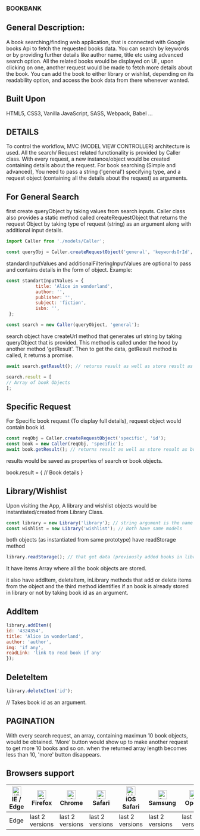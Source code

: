 ### BOOKBANK

## General Description:

A book searching/finding web application, that is connected with Google books Api to fetch the requested books data. You can search by keywords or by providing further details like author name, title etc using advanced search option. All the related books would be displayed on UI , upon clicking on one, another request would be made to fetch more details about the book. You can add the book to either library or wishlist, depending on its readability option, and access the book data from there whenever wanted.

## Built Upon

HTML5, CSS3, Vanilla JavaScript, SASS, Webpack, Babel ...

## DETAILS

To control the workflow, MVC (MODEL VIEW CONTROLLER) architecture is used.
All the search/ Request related functionality is provided by Caller class. With every request, a new instance/object would be created containing details about the request. For book searching (Simple and advanced), You need to pass a string ('general') specifying type, and a request object (containing all the details about the request) as arguments.

## For General Search

first create queryObject by taking values from search inputs. Caller class also provides a static method called createRequestObject that returns the request Object by taking type of request (string) as an argument along with additional input details.
```javascript
import Caller from './models/Caller';
```
```javascript
const queryObj = Caller.createRequestObject('general', 'keywordsOrId', standartInputValues,additionalFilteringValues);
```
standardInputValues and additionalFilteringInputValues are optional to pass and contains details in the form of object. Example:
```javascript
const standartInputValues = {
           title: 'Alice in wonderland',
           author: '',
           publisher: '',
           subject: 'fiction',
           isbn: '',
 };

const search = new Caller(queryObject, 'general');
```
search object have createUrl method that generates url string by taking queryObject that is provided. This method is called under the hood by another method 'getResult'.
Then to get the data, getResult method is called, it returns a promise.
```javascript
await search.getResult(); // returns result as well as store result as search object property.

search.result = [
// Array of book Objects
];
```
## Specific Request

For Specific book request (To display full details), request object would contain book id.
```javascript
const reqObj = Caller.createRequestObject('specific', 'id');
const book = new Caller(reqObj, 'specific');
await book.getResult(); // returns result as well as store result as book object property.
```
results would be saved as properties of search or book objects.

book.result = {
// Book details
}

## Library/Wishlist

Upon visiting the App, A library and wishlist objects would be instantiated/created from Library Class.
```javascript
const library = new Library('library'); // string argument is the name of library
const wishlist = new Library('wishlist'); // Both have same models
```
both objects (as instantiated from same prototype) have readStorage method
```javascript
library.readStorage(); // that get data (previously added books in library) from users localStorage.
```
It have items Array where all the book objects are stored.

it also have addItem, deleteItem, inLibrary methods that add or delete items from the object and the third method identifies if an book is already stored in library or not by taking book id as an argument.

## AddItem
```javascript
library.addItem({
id: '4324354',
title: 'Alice in wonderland',
author: 'author',
img: 'if any',
readLink: 'link to read book if any'
});
```
## DeleteItem
```javascript
library.deleteItem('id');
```
// Takes book id as an argument.

## PAGINATION

With every search request, an array, containing maximun 10 book objects, would be obtained. 'More' button would show up to make another request to get more 10 books and so on. when the returned array length becomes less than 10, 'more' button disappears.

## Browsers support

| [<img src="https://raw.githubusercontent.com/alrra/browser-logos/master/src/edge/edge_48x48.png" alt="IE / Edge" width="24px" height="24px" />](http://godban.github.io/browsers-support-badges/)<br/>IE / Edge | [<img src="https://raw.githubusercontent.com/alrra/browser-logos/master/src/firefox/firefox_48x48.png" alt="Firefox" width="24px" height="24px" />](http://godban.github.io/browsers-support-badges/)<br/>Firefox | [<img src="https://raw.githubusercontent.com/alrra/browser-logos/master/src/chrome/chrome_48x48.png" alt="Chrome" width="24px" height="24px" />](http://godban.github.io/browsers-support-badges/)<br/>Chrome | [<img src="https://raw.githubusercontent.com/alrra/browser-logos/master/src/safari/safari_48x48.png" alt="Safari" width="24px" height="24px" />](http://godban.github.io/browsers-support-badges/)<br/>Safari | [<img src="https://raw.githubusercontent.com/alrra/browser-logos/master/src/safari-ios/safari-ios_48x48.png" alt="iOS Safari" width="24px" height="24px" />](http://godban.github.io/browsers-support-badges/)<br/>iOS Safari | [<img src="https://raw.githubusercontent.com/alrra/browser-logos/master/src/samsung-internet/samsung-internet_48x48.png" alt="Samsung" width="24px" height="24px" />](http://godban.github.io/browsers-support-badges/)<br/>Samsung | [<img src="https://raw.githubusercontent.com/alrra/browser-logos/master/src/opera/opera_48x48.png" alt="Opera" width="24px" height="24px" />](http://godban.github.io/browsers-support-badges/)<br/>Opera |
| --------------------------------------------------------------------------------------------------------------------------------------------------------------------------------------------------------------- | ----------------------------------------------------------------------------------------------------------------------------------------------------------------------------------------------------------------- | ------------------------------------------------------------------------------------------------------------------------------------------------------------------------------------------------------------- | ------------------------------------------------------------------------------------------------------------------------------------------------------------------------------------------------------------- | ----------------------------------------------------------------------------------------------------------------------------------------------------------------------------------------------------------------------------- | ----------------------------------------------------------------------------------------------------------------------------------------------------------------------------------------------------------------------------------- | --------------------------------------------------------------------------------------------------------------------------------------------------------------------------------------------------------- |
| Edge                                                                                                                                                                                                            | last 2 versions                                                                                                                                                                                                   | last 2 versions                                                                                                                                                                                               | last 2 versions                                                                                                                                                                                               | last 2 versions                                                                                                                                                                                                               | last 2 versions                                                                                                                                                                                                                     | last 2 versions                                                                                                                                                                                           |
